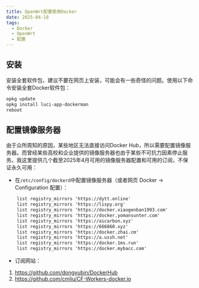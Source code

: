 ```yaml
---
title: OpenWrt配置使用Docker
date: 2025-04-18
tags:
  - Docker
  - OpenWrt
  - 配置
---
```


## 安装

安装全套软件包，建议不要在网页上安装，可能会有一些奇怪的问题。使用以下命令安装全套Docker软件包：

```bash
opkg update
opkg install luci-app-dockerman
reboot
```

## 配置镜像服务器

由于众所周知的原因，某些地区无法直接访问Docker Hub，所以需要配置镜像服务器。而曾经某些高校和企业提供的镜像服务器也由于某些不可抗力因素停止服务。我这里提供几个截至2025年4月可用的镜像服务器配置和可用的订阅，不保证永久可用：

- 在`/etc/config/dockerd`中配置镜像服务器（或者网页 Docker -> Configuration 配置）：

```txt
	list registry_mirrors 'https://dytt.online'
	list registry_mirrors 'https://lispy.org'
	list registry_mirrors 'https://docker.xiaogenban1993.com'
	list registry_mirrors 'https://docker.yomansunter.com'
	list registry_mirrors 'https://aicarbon.xyz'
	list registry_mirrors 'https://666860.xyz'
	list registry_mirrors 'https://docker.zhai.cm'
	list registry_mirrors 'https://a.ussh.net'
	list registry_mirrors 'https://docker.1ms.run'
	list registry_mirrors 'https://docker.mybacc.com'
```

- 订阅网站：

1. https://github.com/dongyubin/DockerHub
2. https://github.com/cmliu/CF-Workers-docker.io
